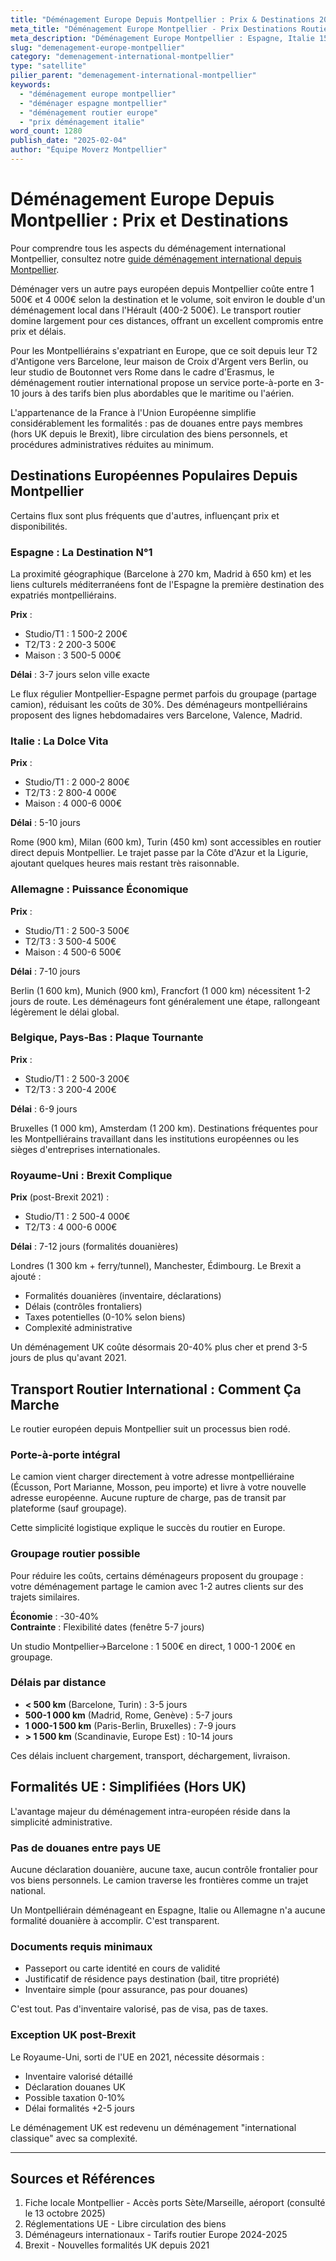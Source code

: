 ```yaml
---
title: "Déménagement Europe Depuis Montpellier : Prix & Destinations 2025"
meta_title: "Déménagement Europe Montpellier - Prix Destinations Routier"
meta_description: "Déménagement Europe Montpellier : Espagne, Italie 1500-4000€ routier 3-10j. Formalités UE, prix destinations, conseils."
slug: "demenagement-europe-montpellier"
category: "demenagement-international-montpellier"
type: "satellite"
pilier_parent: "demenagement-international-montpellier"
keywords:
  - "déménagement europe montpellier"
  - "déménager espagne montpellier"
  - "déménagement routier europe"
  - "prix déménagement italie"
word_count: 1280
publish_date: "2025-02-04"
author: "Équipe Moverz Montpellier"
---
```


# Déménagement Europe Depuis Montpellier : Prix et Destinations


Pour comprendre tous les aspects du déménagement international Montpellier, consultez notre [guide déménagement international depuis Montpellier](/blog/demenagement-international-montpellier/demenagement-international-montpellier).


Déménager vers un autre pays européen depuis Montpellier coûte entre 1 500€ et 4 000€ selon la destination et le volume, soit environ le double d'un déménagement local dans l'Hérault (400-2 500€). Le transport routier domine largement pour ces distances, offrant un excellent compromis entre prix et délais.

Pour les Montpelliérains s'expatriant en Europe, que ce soit depuis leur T2 d'Antigone vers Barcelone, leur maison de Croix d'Argent vers Berlin, ou leur studio de Boutonnet vers Rome dans le cadre d'Erasmus, le déménagement routier international propose un service porte-à-porte en 3-10 jours à des tarifs bien plus abordables que le maritime ou l'aérien.

L'appartenance de la France à l'Union Européenne simplifie considérablement les formalités : pas de douanes entre pays membres (hors UK depuis le Brexit), libre circulation des biens personnels, et procédures administratives réduites au minimum.

## Destinations Européennes Populaires Depuis Montpellier

Certains flux sont plus fréquents que d'autres, influençant prix et disponibilités.

### Espagne : La Destination N°1

La proximité géographique (Barcelone à 270 km, Madrid à 650 km) et les liens culturels méditerranéens font de l'Espagne la première destination des expatriés montpelliérains.

**Prix** :
- Studio/T1 : 1 500-2 200€
- T2/T3 : 2 200-3 500€
- Maison : 3 500-5 000€

**Délai** : 3-7 jours selon ville exacte

Le flux régulier Montpellier-Espagne permet parfois du groupage (partage camion), réduisant les coûts de 30%. Des déménageurs montpelliérains proposent des lignes hebdomadaires vers Barcelone, Valence, Madrid.

### Italie : La Dolce Vita

**Prix** :
- Studio/T1 : 2 000-2 800€
- T2/T3 : 2 800-4 000€
- Maison : 4 000-6 000€

**Délai** : 5-10 jours

Rome (900 km), Milan (600 km), Turin (450 km) sont accessibles en routier direct depuis Montpellier. Le trajet passe par la Côte d'Azur et la Ligurie, ajoutant quelques heures mais restant très raisonnable.

### Allemagne : Puissance Économique

**Prix** :
- Studio/T1 : 2 500-3 500€
- T2/T3 : 3 500-4 500€
- Maison : 4 500-6 500€

**Délai** : 7-10 jours

Berlin (1 600 km), Munich (900 km), Francfort (1 000 km) nécessitent 1-2 jours de route. Les déménageurs font généralement une étape, rallongeant légèrement le délai global.

### Belgique, Pays-Bas : Plaque Tournante

**Prix** :
- Studio/T1 : 2 500-3 200€
- T2/T3 : 3 200-4 200€

**Délai** : 6-9 jours

Bruxelles (1 000 km), Amsterdam (1 200 km). Destinations fréquentes pour les Montpelliérains travaillant dans les institutions européennes ou les sièges d'entreprises internationales.

### Royaume-Uni : Brexit Complique

**Prix** (post-Brexit 2021) :
- Studio/T1 : 2 500-4 000€
- T2/T3 : 4 000-6 000€

**Délai** : 7-12 jours (formalités douanières)

Londres (1 300 km + ferry/tunnel), Manchester, Édimbourg. Le Brexit a ajouté :
- Formalités douanières (inventaire, déclarations)
- Délais (contrôles frontaliers)
- Taxes potentielles (0-10% selon biens)
- Complexité administrative

Un déménagement UK coûte désormais 20-40% plus cher et prend 3-5 jours de plus qu'avant 2021.

## Transport Routier International : Comment Ça Marche

Le routier européen depuis Montpellier suit un processus bien rodé.

### Porte-à-porte intégral

Le camion vient charger directement à votre adresse montpelliéraine (Écusson, Port Marianne, Mosson, peu importe) et livre à votre nouvelle adresse européenne. Aucune rupture de charge, pas de transit par plateforme (sauf groupage).

Cette simplicité logistique explique le succès du routier en Europe.

### Groupage routier possible

Pour réduire les coûts, certains déménageurs proposent du groupage : votre déménagement partage le camion avec 1-2 autres clients sur des trajets similaires.

**Économie** : -30-40%  
**Contrainte** : Flexibilité dates (fenêtre 5-7 jours)

Un studio Montpellier→Barcelone : 1 500€ en direct, 1 000-1 200€ en groupage.

### Délais par distance

- **< 500 km** (Barcelone, Turin) : 3-5 jours
- **500-1 000 km** (Madrid, Rome, Genève) : 5-7 jours
- **1 000-1 500 km** (Paris-Berlin, Bruxelles) : 7-9 jours
- **> 1 500 km** (Scandinavie, Europe Est) : 10-14 jours

Ces délais incluent chargement, transport, déchargement, livraison.

## Formalités UE : Simplifiées (Hors UK)

L'avantage majeur du déménagement intra-européen réside dans la simplicité administrative.

### Pas de douanes entre pays UE

Aucune déclaration douanière, aucune taxe, aucun contrôle frontalier pour vos biens personnels. Le camion traverse les frontières comme un trajet national.

Un Montpelliérain déménageant en Espagne, Italie ou Allemagne n'a aucune formalité douanière à accomplir. C'est transparent.

### Documents requis minimaux

- Passeport ou carte identité en cours de validité
- Justificatif de résidence pays destination (bail, titre propriété)
- Inventaire simple (pour assurance, pas pour douanes)

C'est tout. Pas d'inventaire valorisé, pas de visa, pas de taxes.

### Exception UK post-Brexit

Le Royaume-Uni, sorti de l'UE en 2021, nécessite désormais :
- Inventaire valorisé détaillé
- Déclaration douanes UK
- Possible taxation 0-10%
- Délai formalités +2-5 jours

Le déménagement UK est redevenu un déménagement "international classique" avec sa complexité.

---

## Sources et Références

1. Fiche locale Montpellier - Accès ports Sète/Marseille, aéroport (consulté le 13 octobre 2025)
2. Réglementations UE - Libre circulation des biens
3. Déménageurs internationaux - Tarifs routier Europe 2024-2025
4. Brexit - Nouvelles formalités UK depuis 2021

